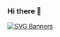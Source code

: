 ### Hi there 👋

[![SVG Banners](https://svg-banners.vercel.app/api?type=textBox&text1=UJWAL%20KUMAR%20YADAV&width=900&height=500)](https://github.com/Akshay090/svg-banners)
